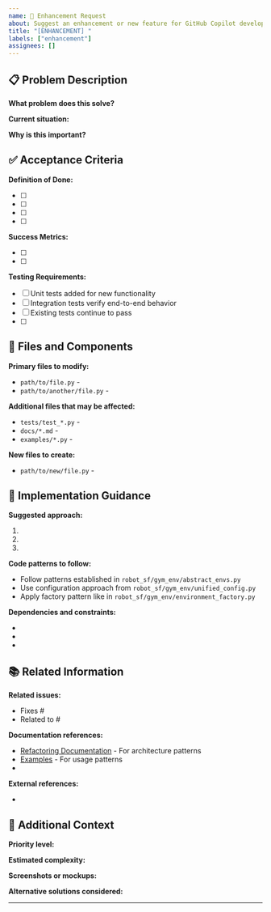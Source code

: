 ```yaml
---
name: 🚀 Enhancement Request
about: Suggest an enhancement or new feature for GitHub Copilot development
title: "[ENHANCEMENT] "
labels: ["enhancement"]
assignees: []
---
```


## 📋 Problem Description

<!-- Provide a clear and concise description of the problem to be solved or work required -->

**What problem does this solve?**
<!-- Example: Users need to be able to visualize robot trajectories in real-time -->

**Current situation:**
<!-- Describe the current state and what's lacking -->

**Why is this important?**
<!-- Explain the impact and value of solving this problem -->

## ✅ Acceptance Criteria

<!-- Define what a complete solution looks like. Be specific and measurable. -->

**Definition of Done:**
- [ ] <!-- Example: Feature works as expected with unit tests -->
- [ ] <!-- Example: Integration tests cover main use cases -->
- [ ] <!-- Example: Documentation is updated -->
- [ ] <!-- Example: No breaking changes to existing API -->

**Success Metrics:**
<!-- How will we know this is successful? -->
- [ ] <!-- Example: Performance improves by X% -->
- [ ] <!-- Example: User can complete task in Y steps -->

**Testing Requirements:**
- [ ] Unit tests added for new functionality
- [ ] Integration tests verify end-to-end behavior
- [ ] Existing tests continue to pass
- [ ] <!-- Add specific testing requirements -->

## 📁 Files and Components

<!-- Provide specific guidance about which files need to be changed -->

**Primary files to modify:**
- `path/to/file.py` - <!-- Brief description of what needs to change -->
- `path/to/another/file.py` - <!-- Brief description -->

**Additional files that may be affected:**
- `tests/test_*.py` - <!-- Testing requirements -->
- `docs/*.md` - <!-- Documentation updates -->
- `examples/*.py` - <!-- Example updates -->

**New files to create:**
- `path/to/new/file.py` - <!-- Description of new file -->

## 🔧 Implementation Guidance

**Suggested approach:**
<!-- Provide architectural guidance for GitHub Copilot -->
1. <!-- Step-by-step approach -->
2. <!-- Consider existing patterns in the codebase -->
3. <!-- Integration points with current system -->

**Code patterns to follow:**
<!-- Reference existing patterns in the codebase -->
- Follow patterns established in `robot_sf/gym_env/abstract_envs.py`
- Use configuration approach from `robot_sf/gym_env/unified_config.py`
- Apply factory pattern like in `robot_sf/gym_env/environment_factory.py`

**Dependencies and constraints:**
- <!-- Any external dependencies needed -->
- <!-- Compatibility requirements -->
- <!-- Performance constraints -->

## 📚 Related Information

**Related issues:**
- Fixes # <!-- Link to any related issues -->
- Related to # <!-- Link to related issues -->

**Documentation references:**
- [Refactoring Documentation](../docs/refactoring/) - For architecture patterns
- [Examples](../examples/) - For usage patterns
- <!-- Add specific documentation links -->

**External references:**
- <!-- Links to research papers, documentation, etc. -->

## 🎯 Additional Context

**Priority level:** <!-- High/Medium/Low -->

**Estimated complexity:** <!-- Simple/Medium/Complex -->

**Screenshots or mockups:**
<!-- Add any visual aids that help explain the enhancement -->

**Alternative solutions considered:**
<!-- What other approaches were considered and why was this chosen? -->

---

<!-- 
📝 **For GitHub Copilot:** This issue follows the repository's development workflow.
Check the `.github/copilot/instructions.md` file for coding standards and practices.
Refer to existing patterns in the `docs/refactoring/` directory for architectural guidance.
-->